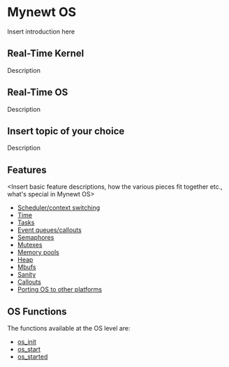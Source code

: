 # Mynewt OS 

Insert introduction here  

## Real-Time Kernel <Modify as you Wish>

 Description

## Real-Time OS <Modify as you Wish>

 Description


## Insert topic of your choice

 Description

## Features

<Insert basic feature descriptions, how the various pieces fit together etc., what's special in Mynewt OS>

* [Scheduler/context switching](context_switch/context_switch.md)
* [Time](time/os_time.md)
* [Tasks](task/task.md)
* [Event queues/callouts](event_queue/event_queue.md)
* [Semaphores](semaphore/semaphore.md)
* [Mutexes](mutex/mutex.md)
* [Memory pools](memory_pool/memory_pool.md)
* [Heap](heap/heap.md)
* [Mbufs](mbuf/mbuf.md)
* [Sanity](sanity/sanity.md)
* [Callouts](callout/callout.md)
* [Porting OS to other platforms](porting/port_os.md)

## OS Functions


The functions available at the OS level are:

* [os_init](os_init.md)
* [os_start](os_start.md)
* [os_started](os_started.md)

